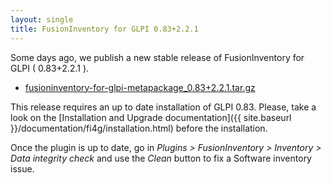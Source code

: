 ```yaml
---
layout: single
title: FusionInventory for GLPI 0.83+2.2.1
---
```


Some days ago, we publish a new stable release of FusionInventory for GLPI ( 0.83+2.2.1 ).

* [fusioninventory-for-glpi-metapackage_0.83+2.2.1.tar.gz](http://forge.fusioninventory.org/attachments/download/952/fusioninventory-for-glpi-metapackage_0.83+2.2.1.tar.gz)

This release requires an up to date installation of GLPI 0.83. Please, take a look on the [Installation
and Upgrade documentation]({{ site.baseurl }}/documentation/fi4g/installation.html) before the installation.

Once the plugin is up to date, go in _Plugins > FusionInventory > Inventory > Data integrity check_
and use the _Clean_ button to fix a Software inventory issue.


